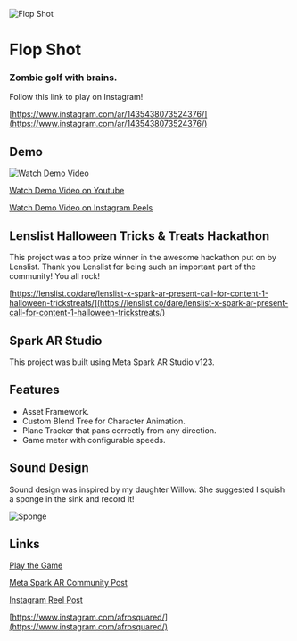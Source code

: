 
![Flop Shot](https://s3.us-west-2.amazonaws.com/www.afrosquared.com/resources/flop-shot/flop-shot.png?v=2)

# Flop Shot
### Zombie golf with brains.

Follow this link to play on Instagram!

[https://www.instagram.com/ar/1435438073524376/](https://www.instagram.com/ar/1435438073524376/)

## Demo
[![Watch Demo Video](https://img.youtube.com/vi/KjD0kFHc6zE/0.jpg)](https://www.youtube.com/watch?v=KjD0kFHc6zE)

[Watch Demo Video on Youtube](https://www.instagram.com/ar/1435438073524376/)

[Watch Demo Video on Instagram Reels](https://www.instagram.com/reel/CVoH68KJdWz/?utm_medium=copy_link)

## Lenslist Halloween Tricks & Treats Hackathon
This project was a top prize winner in the awesome hackathon put on by Lenslist.  Thank you Lenslist for being such an important part of the community!  You all rock!

[https://lenslist.co/dare/lenslist-x-spark-ar-present-call-for-content-1-halloween-trickstreats/](https://lenslist.co/dare/lenslist-x-spark-ar-present-call-for-content-1-halloween-trickstreats/)

## Spark AR Studio
This project was built using Meta Spark AR Studio v123.

## Features
- Asset Framework.
- Custom Blend Tree for Character Animation.
- Plane Tracker that pans correctly from any direction.
- Game meter with configurable speeds.

## Sound Design
Sound design was inspired by my daughter Willow.  She suggested I squish a sponge in the sink and record it!

![Sponge](https://s3.us-west-2.amazonaws.com/www.afrosquared.com/resources/flop-shot/squish-sponge.jpg?v=1)

## Links
[Play the Game](https://www.instagram.com/ar/1435438073524376/)

[Meta Spark AR Community Post](https://www.facebook.com/groups/SparkARcommunity/posts/1251398938605479/?__cft__[0]=AZUOfgkVWH6Ow8Ymc6roJ2vdqtZoem64olBfOaA2ByJGHjNHxgUvtL8cmcjuwV2mpp3VWnfM5vawm6ScytZK8xptEocXQM2fHwRqci4PMpiAP6F8Rfl_an3HT6niHdDyXKiHq7Im5fi-MD3gJiiT9IGz&__tn__=%2CO%2CP-R)

[Instagram Reel Post](https://www.instagram.com/reel/CVoH68KJdWz/?utm_medium=copy_link)

[https://www.instagram.com/afrosquared/](https://www.instagram.com/afrosquared/)

